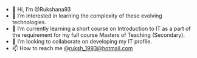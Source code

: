 - 👋 Hi, I’m @Rukshana93
- 👀 I’m interested in learning the complexity of these evolving technologies.
- 🌱 I’m currently learning a short course on Introduction to IT as a part of the requirement for my full course Masters of Teaching (Secondary).
- 💞️ I’m looking to collaborate on developing my IT profile.
- 📫 How to reach me @ruksh_1993@hotmail.com

<!---
Rukshana93/Rukshana93 is a ✨ special ✨ repository because its `README.md` (this file) appears on your GitHub profile.
You can click the Preview link to take a look at your changes.
--->
